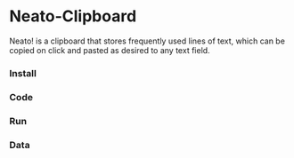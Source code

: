 # Neato-Clipboard
Neato! is a clipboard that stores frequently used lines of text, which can be copied on click and pasted as desired to any text field. 


### Install

### Code

### Run

### Data
